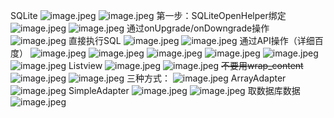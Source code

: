 SQLite
![image.jpeg](https://cdn.nlark.com/yuque/0/2021/jpeg/21546446/1621102628843-51d1e0c2-ab3b-478e-b9b3-8ff898d95d12.jpeg#align=left&display=inline&height=193&originHeight=193&originWidth=553&size=115507&status=done&style=none&width=553)
![image.jpeg](https://cdn.nlark.com/yuque/0/2021/jpeg/21546446/1621102647595-622c1a74-5fea-4f65-870f-3c3005091cec.jpeg#align=left&display=inline&height=225&originHeight=225&originWidth=784&size=145397&status=done&style=none&width=784)
第一步：SQLiteOpenHelper绑定
![image.jpeg](https://cdn.nlark.com/yuque/0/2021/jpeg/21546446/1621102649198-93790a17-900c-4860-ba07-9a9b9f040ed3.jpeg#align=left&display=inline&height=227&originHeight=227&originWidth=833&size=136179&status=done&style=none&width=833)
![image.jpeg](https://cdn.nlark.com/yuque/0/2021/jpeg/21546446/1621102644883-f5704197-f953-4524-8e19-decb379b57cd.jpeg#align=left&display=inline&height=159&originHeight=159&originWidth=801&size=112675&status=done&style=none&width=801)
通过onUpgrade/onDowngrade操作
![image.jpeg](https://cdn.nlark.com/yuque/0/2021/jpeg/21546446/1621102641704-cdae9591-6ef3-4535-85ce-fdb7f4e55b48.jpeg#align=left&display=inline&height=152&originHeight=152&originWidth=804&size=100189&status=done&style=none&width=804)
直接执行SQL
![image.jpeg](https://cdn.nlark.com/yuque/0/2021/jpeg/21546446/1621102661144-e2316da7-3930-4725-9a56-041b2f6a70ea.jpeg#align=left&display=inline&height=328&originHeight=328&originWidth=796&size=228244&status=done&style=none&width=796)
![image.jpeg](https://cdn.nlark.com/yuque/0/2021/jpeg/21546446/1621102653324-eb1e40a8-d529-4407-972d-ef8fac6ead28.jpeg#align=left&display=inline&height=282&originHeight=282&originWidth=788&size=156814&status=done&style=none&width=788)
通过API操作（详细百度）
![image.jpeg](https://cdn.nlark.com/yuque/0/2021/jpeg/21546446/1621102636630-63e583b0-c463-4701-a140-a56c9770eb34.jpeg#align=left&display=inline&height=163&originHeight=163&originWidth=556&size=78767&status=done&style=none&width=556)
![image.jpeg](https://cdn.nlark.com/yuque/0/2021/jpeg/21546446/1621102655462-5991ce2e-1ff5-47aa-afb7-befcb2124236.jpeg#align=left&display=inline&height=261&originHeight=261&originWidth=690&size=171187&status=done&style=none&width=690)
![image.jpeg](https://cdn.nlark.com/yuque/0/2021/jpeg/21546446/1621102659734-4fb9e6d0-1b41-4b16-aa9e-dbcf9ce264c1.jpeg#align=left&display=inline&height=330&originHeight=330&originWidth=782&size=205575&status=done&style=none&width=782)
![image.jpeg](https://cdn.nlark.com/yuque/0/2021/jpeg/21546446/1621102656649-932d9aee-c36a-4fd1-8195-dcadb819cec5.jpeg#align=left&display=inline&height=258&originHeight=258&originWidth=788&size=175605&status=done&style=none&width=788)
![image.jpeg](https://cdn.nlark.com/yuque/0/2021/jpeg/21546446/1621102649899-22ae3dac-b800-4d08-b81b-d0d88567909c.jpeg#align=left&display=inline&height=220&originHeight=220&originWidth=769&size=131426&status=done&style=none&width=769)
![image.jpeg](https://cdn.nlark.com/yuque/0/2021/jpeg/21546446/1621102641937-9964d801-e2ff-48e0-8285-0d75b08036c8.jpeg#align=left&display=inline&height=218&originHeight=218&originWidth=802&size=94638&status=done&style=none&width=802)
Listview
![image.jpeg](https://cdn.nlark.com/yuque/0/2021/jpeg/21546446/1621102662233-733a02ac-2656-4518-afe3-d47dd87268c6.jpeg#align=left&display=inline&height=676&originHeight=676&originWidth=850&size=241625&status=done&style=none&width=850)
![image.jpeg](https://cdn.nlark.com/yuque/0/2021/jpeg/21546446/1621102633694-01a66aac-0e6a-402f-a584-415f8efae644.jpeg#align=left&display=inline&height=128&originHeight=128&originWidth=485&size=63708&status=done&style=none&width=485)
~~不要用wrap_content~~
![image.jpeg](https://cdn.nlark.com/yuque/0/2021/jpeg/21546446/1621102632913-890f67cc-884c-4a70-b872-19673b0dfccc.jpeg#align=left&display=inline&height=90&originHeight=90&originWidth=780&size=61251&status=done&style=none&width=780)
![image.jpeg](https://cdn.nlark.com/yuque/0/2021/jpeg/21546446/1621102656005-b86eb978-ae33-4c5a-a7f4-37e4c14f8d0d.jpeg#align=left&display=inline&height=283&originHeight=283&originWidth=747&size=170120&status=done&style=none&width=747)
三种方式：
![image.jpeg](https://cdn.nlark.com/yuque/0/2021/jpeg/21546446/1621102662685-01ae0683-f059-488c-9b01-b1accf63bf85.jpeg#align=left&display=inline&height=324&originHeight=324&originWidth=834&size=250556&status=done&style=none&width=834)
ArrayAdapter
![image.jpeg](https://cdn.nlark.com/yuque/0/2021/jpeg/21546446/1621102660040-274e7b8c-8212-457f-b2c3-67093803fa2f.jpeg#align=left&display=inline&height=249&originHeight=249&originWidth=755&size=207877&status=done&style=none&width=755)
SimpleAdapter
![image.jpeg](https://cdn.nlark.com/yuque/0/2021/jpeg/21546446/1621102645869-6ebc09db-6f71-4c49-9106-bfc341a255c8.jpeg#align=left&display=inline&height=129&originHeight=129&originWidth=748&size=110332&status=done&style=none&width=748)
![image.jpeg](https://cdn.nlark.com/yuque/0/2021/jpeg/21546446/1621102665025-4b805870-5954-429c-a53c-317413026d99.jpeg#align=left&display=inline&height=545&originHeight=545&originWidth=962&size=352595&status=done&style=none&width=962)
取数据库数据
![image.jpeg](https://cdn.nlark.com/yuque/0/2021/jpeg/21546446/1621102664508-167e8e77-1dc2-419d-828e-25211e16cf40.jpeg#align=left&display=inline&height=506&originHeight=506&originWidth=940&size=309410&status=done&style=none&width=940)
